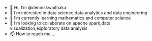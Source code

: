 - 👋 Hi, I’m @denniskwaithaka
- 👀 I’m interested in data science,data analytics and data engineering
- 🌱 I’m currently learning mathematics and computer science
- 💞️ I’m looking to collaborate on apache spark,data visualization,exploratory data analysis 
- 📫 How to reach me ...

<!---
denniskwaithaka/denniskwaithaka is a ✨ special ✨ repository because its `README.md` (this file) appears on your GitHub profile.
You can click the Preview link to take a look at your changes.
--->

